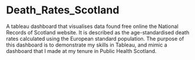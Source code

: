 # Death_Rates_Scotland
A tableau dashboard that visualises data found free online the National Records of Scotland website. It is described as the age-standardised death rates calculated using the European standard population. The purpose of this dashboard is to demonstrate my skills in Tableau, and mimic a dashboard that I made at my tenure in Public Health Scotland.
